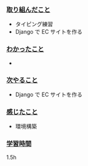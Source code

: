 ### <u>取り組んだこと</u>
- タイピング練習
- Django で EC サイトを作る

### <u>わかったこと</u>
-  

### <u>次やること</u>
- Django で EC サイトを作る

### <u>感じたこと</u>
- 環境構築
### <u>学習時間</u>
1.5h